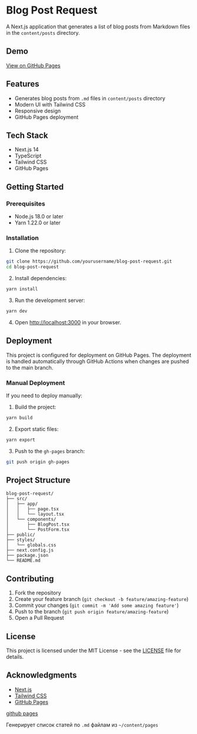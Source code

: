# Blog Post Request

A Next.js application that generates a list of blog posts from Markdown files in the `content/posts` directory.

## Demo

[View on GitHub Pages](https://dimireme.github.io/blog-post-request/)

## Features

- Generates blog posts from `.md` files in `content/posts` directory
- Modern UI with Tailwind CSS
- Responsive design
- GitHub Pages deployment

## Tech Stack

- Next.js 14
- TypeScript
- Tailwind CSS
- GitHub Pages

## Getting Started

### Prerequisites

- Node.js 18.0 or later
- Yarn 1.22.0 or later

### Installation

1. Clone the repository:
```bash
git clone https://github.com/yourusername/blog-post-request.git
cd blog-post-request
```

2. Install dependencies:
```bash
yarn install
```

3. Run the development server:
```bash
yarn dev
```

4. Open [http://localhost:3000](http://localhost:3000) in your browser.

## Deployment

This project is configured for deployment on GitHub Pages. The deployment is handled automatically through GitHub Actions when changes are pushed to the main branch.

### Manual Deployment

If you need to deploy manually:

1. Build the project:
```bash
yarn build
```

2. Export static files:
```bash
yarn export
```

3. Push to the `gh-pages` branch:
```bash
git push origin gh-pages
```

## Project Structure

```
blog-post-request/
├── src/
│   ├── app/
│   │   ├── page.tsx
│   │   └── layout.tsx
│   └── components/
│       ├── BlogPost.tsx
│       └── PostForm.tsx
├── public/
├── styles/
│   └── globals.css
├── next.config.js
├── package.json
└── README.md
```

## Contributing

1. Fork the repository
2. Create your feature branch (`git checkout -b feature/amazing-feature`)
3. Commit your changes (`git commit -m 'Add some amazing feature'`)
4. Push to the branch (`git push origin feature/amazing-feature`)
5. Open a Pull Request

## License

This project is licensed under the MIT License - see the [LICENSE](LICENSE) file for details.

## Acknowledgments

- [Next.js](https://nextjs.org/)
- [Tailwind CSS](https://tailwindcss.com/)
- [GitHub Pages](https://pages.github.com/)

<a href="https://dimireme.github.io/blog-post-request/" target="_blank">
github pages 
</a>

Генерирует список статей по `.md` файлам из `~/content/pages`